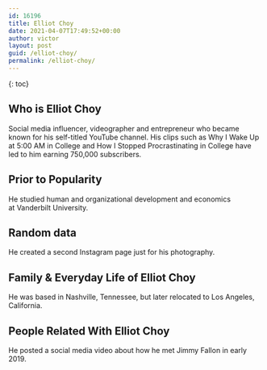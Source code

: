 ```yaml
---
id: 16196
title: Elliot Choy
date: 2021-04-07T17:49:52+00:00
author: victor
layout: post
guid: /elliot-choy/
permalink: /elliot-choy/
---
```



{: toc}


## Who is Elliot Choy



Social media influencer, videographer and entrepreneur who became known for his self-titled YouTube channel. His clips such as Why I Wake Up at 5:00 AM in College and How I Stopped Procrastinating in College have led to him earning 750,000 subscribers.

                
                
                
## Prior to Popularity



He studied human and organizational development and economics at Vanderbilt University.

                
                
                
## Random data



He created a second Instagram page just for his photography.

                
                
                
## Family & Everyday Life of Elliot Choy



He was based in Nashville, Tennessee, but later relocated to Los Angeles, California.

                
                
                
## People Related With Elliot Choy



He posted a social media video about how he met Jimmy Fallon in early 2019.

                
              
            
          
          
          